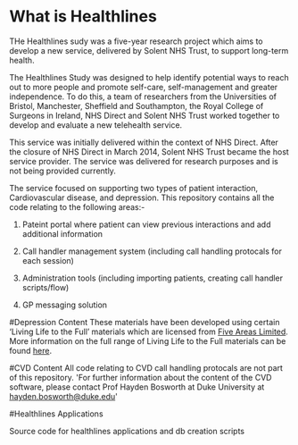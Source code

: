 # What is Healthlines
THe Healthlines sudy was a five-year research project which aims to develop a new service, delivered by Solent NHS Trust, to support long-term health.

The Healthlines Study was designed to help identify potential ways to reach out to more people and promote self-care, self-management and greater independence. To do this, a team of researchers from the Universities of Bristol, Manchester, Sheffield and Southampton, the Royal College of Surgeons in Ireland, NHS Direct and Solent NHS Trust worked together to develop and evaluate a new telehealth service.

This service was initially delivered within the context of NHS Direct. After the closure of NHS Direct in March 2014, Solent NHS Trust became the host service provider. The service was delivered for research purposes and is not being provided currently.

The service focused on supporting two types of patient interaction, Cardiovascular disease, and depression. This repository contains all the code relating to the following areas:-

1) Pateint portal where patient can view previous interactions and add additional information

2) Call handler management system (including call handling protocals for each session)

3) Administration tools (including importing patients, creating call handler scripts/flow)

4) GP messaging solution 

#Depression Content
These materials have been developed using certain ‘Living Life to the Full’ materials which are licensed from [Five Areas Limited](http://www.fiveareas.com/). More information on the full range of  Living Life to the Full materials can be found [here](http://www.fiveareas.com/). 

#CVD Content
All code relating to CVD call handling protocals are not part of this repository. 'For further information about the content of the CVD software, please contact Prof Hayden Bosworth at Duke University at hayden.bosworth@duke.edu'
 

#Healthlines Applications

Source code for healthlines applications and db creation scripts
